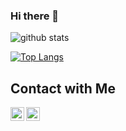 ### Hi there 👋

![github stats](https://github-readme-stats.vercel.app/api?username=sulaimantok&show_icons=true)

[![Top Langs](https://github-readme-stats.vercel.app/api/top-langs/?username=sulaimantok&show_icons=true&theme=buefy&layout=compact&cache_seconds=1800)](https://github.com/sulaimantok)



## Contact with Me

[<img align="left" alt="SULAIMAN - | LinkedIn" width=22px src="https://cdn.jsdelivr.net/npm/simple-icons@v3/icons/linkedin.svg">][linkedin]
[<img align="left" alt="SULAIMAN | Blogger" width=22px src="https://cdn.jsdelivr.net/npm/simple-icons@v3/icons/blogger.svg">][blogger]

[linkedin]: https://www.linkedin.com/in/sulaiman-28/
[blogger]: https://sulaiman.tech
